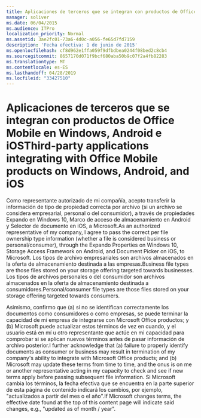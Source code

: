 ```yaml
---
title: Aplicaciones de terceros que se integran con productos de Office Mobile en Windows, Android e iOS
manager: soliver
ms.date: 06/04/2015
ms.audience: ITPro
localization_priority: Normal
ms.assetid: 3ae2fc01-73a6-4d0c-a056-fe65d7fd7159
description: 'Fecha efectiva: 1 de junio de 2015'
ms.openlocfilehash: cf8d962e1ffa059f9dfbdbea0244f08bed2c8cb4
ms.sourcegitcommit: 8657170d071f9bcf680aba50b9c07f2a4fb82283
ms.translationtype: MT
ms.contentlocale: es-ES
ms.lasthandoff: 04/28/2019
ms.locfileid: "33427510"
---
```

# <a name="third-party-applications-integrating-with-office-mobile-products-on-windows-android-and-ios"></a><span data-ttu-id="0857e-103">Aplicaciones de terceros que se integran con productos de Office Mobile en Windows, Android e iOS</span><span class="sxs-lookup"><span data-stu-id="0857e-103">Third-party applications integrating with Office Mobile products on Windows, Android, and iOS</span></span>
 
<span data-ttu-id="0857e-104">Como representante autorizado de mi compañía, acepto transferir la información de tipo de propiedad correcta por archivo (si un archivo se considera empresarial, personal o del consumidor), a través de propiedades Expando en Windows 10, Marco de acceso de almacenamiento en Android y Selector de documento en iOS, a Microsoft.</span><span class="sxs-lookup"><span data-stu-id="0857e-104">As an authorized representative of my company, I agree to pass the correct per file ownership type information (whether a file is considered business or personal/consumer), through the Expando Properties on Windows 10, Storage Access Framework on Android, and Document Picker on iOS, to Microsoft.</span></span> <span data-ttu-id="0857e-105">Los tipos de archivo empresariales son archivos almacenados en la oferta de almacenamiento destinada a las empresas.</span><span class="sxs-lookup"><span data-stu-id="0857e-105">Business file types are those files stored on your storage offering targeted towards businesses.</span></span> <span data-ttu-id="0857e-106">Los tipos de archivos personales o del consumidor son archivos almacenados en la oferta de almacenamiento destinada a consumidores.</span><span class="sxs-lookup"><span data-stu-id="0857e-106">Personal/consumer file types are those files stored on your storage offering targeted towards consumers.</span></span>
  
<span data-ttu-id="0857e-107">Asimismo, confirmo que (a) si no se identifican correctamente los documentos como consumidores o como empresas, se puede terminar la capacidad de mi empresa de integrarse con Microsoft Office productos; y (b) Microsoft puede actualizar estos términos de vez en cuando, y el usuario está en mí u otro representante que actúe en mi capacidad para comprobar si se aplican nuevos términos antes de pasar información de archivo posterior.</span><span class="sxs-lookup"><span data-stu-id="0857e-107">I further acknowledge that (a) failure to properly identify documents as consumer or business may result in termination of my company's ability to integrate with Microsoft Office products; and (b) Microsoft may update these terms from time to time, and the onus is on me or another representative acting in my capacity to check and see if new terms apply before passing subsequent file information.</span></span> <span data-ttu-id="0857e-108">Si Microsoft cambia los términos, la fecha efectiva que se encuentra en la parte superior de esta página de contenido indicará los cambios, por ejemplo, "actualizados a partir del mes o el año".</span><span class="sxs-lookup"><span data-stu-id="0857e-108">If Microsoft changes terms, the effective date found at the top of this content page will indicate said changes, e.g., "updated as of month / year".</span></span>
  

